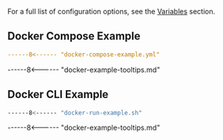 For a full list of configuration options, see the [Variables](./arguments.md) section.

## Docker Compose Example

```yaml
------8<------ "docker-compose-example.yml"
```

------8<------ "docker-example-tooltips.md"

## Docker CLI Example

```bash
------8<------ "docker-run-example.sh"
```

------8<------ "docker-example-tooltips.md"

<br>
